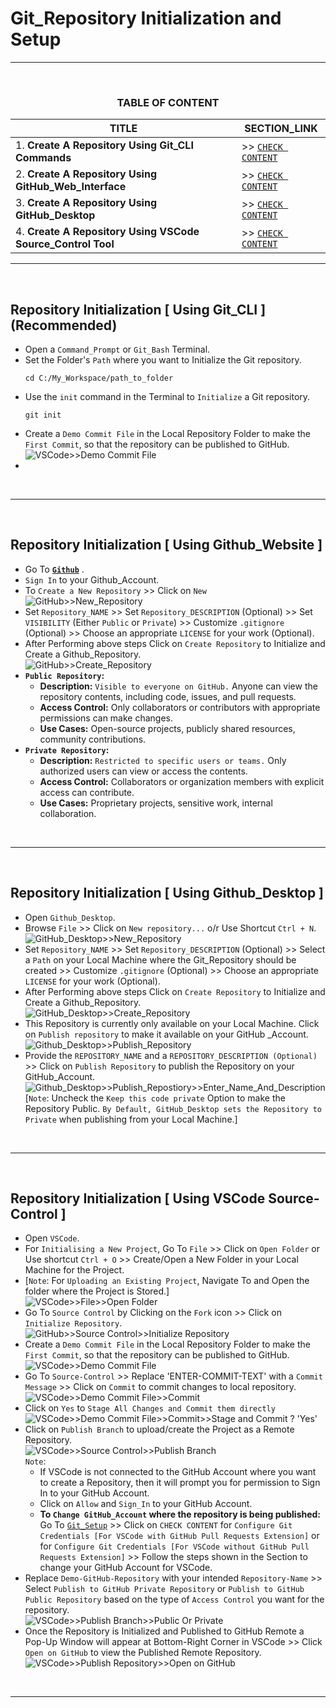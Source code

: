 # Git_Repository Initialization and Setup
---
<br>
<div align="center">
 
### TABLE OF CONTENT
 
| TITLE                                                                                                          | SECTION_LINK                                                                                  |
|----------------------------------------------------------------------------------------------------------------|-----------------------------------------------------------------------------------------------|
| 1.  **Create A Repository Using Git_CLI Commands**                                                             | >> [` CHECK CONTENT `](#repository-initialization--using-git_cli--recommended)                |
| 2.  **Create A Repository Using GitHub_Web_Interface**                                                         | >> [` CHECK CONTENT `](#repository-initialization--using-github_website-)                     |
| 3.  **Create A Repository Using GitHub_Desktop**                                                               | >> [` CHECK CONTENT `](#repository-initialization--using-github_desktop-)                     |
| 4.  **Create A Repository Using VSCode Source_Control Tool**                                                   | >> [` CHECK CONTENT `](#repository-initialization--using-vscode-source-control-)              |
</div>

---
<br>

## Repository Initialization [ Using Git_CLI ] (Recommended)
  - Open a `Command_Prompt` or `Git_Bash` Terminal.
  - Set the Folder's `Path` where you want to Initialize the Git repository.
    ```
    cd C:/My_Workspace/path_to_folder
    ```
  - Use the `init` command in the Terminal to `Initialize` a Git repository.
    ```
    git init
    ```
  - Create a `Demo Commit File` in the Local Repository Folder to make the `First Commit`, so that the repository can be published to GitHub.<br>
    ![VSCode>>Demo Commit File](https://github.com/user-attachments/assets/0f7f0742-fd4d-451a-9e67-0c0185ffae24)
    <br>
  - 

<br>

---
<br>

## Repository Initialization [ Using Github_Website ]
  - Go To **[`Github`](https://github.com/)** .
  - `Sign In` to your Github_Account.
  - To `Create a New Repository` >> Click on `New`<br>
    ![GitHub>>New_Repository](https://github.com/user-attachments/assets/5c88809c-97f5-421b-9b56-5a9f44146b49)
    <br>
  - Set `Repository_NAME` >> Set `Repository_DESCRIPTION` (Optional) >> Set `VISIBILITY` (Either `Public` or `Private`) >> Customize `.gitignore` (Optional) >> Choose an appropriate `LICENSE` for your work (Optional).
  - After Performing above steps Click on `Create Repository` to Initialize and Create a Github_Repository.<br>
    ![GitHub>>Create_Repository](https://github.com/user-attachments/assets/17ec6a4a-1ab1-4feb-99f3-934d2cd39e27)
    <br>
  - **`Public Repository`:**
    - **Description:** `Visible to everyone on GitHub.` Anyone can view the repository contents, including code, issues, and pull requests.
    - **Access Control:** Only collaborators or contributors with appropriate permissions can make changes.
    - **Use Cases:** Open-source projects, publicly shared resources, community contributions.
  - **`Private Repository`:**
    - **Description:** `Restricted to specific users or teams.` Only authorized users can view or access the contents.
    - **Access Control:** Collaborators or organization members with explicit access can contribute.
    - **Use Cases:** Proprietary projects, sensitive work, internal collaboration.




<br>

---
<br>

## Repository Initialization [ Using Github_Desktop ]
  - Open `Github_Desktop`.
  - Browse `File` >> Click on `New repository...` o/r Use Shortcut ` Ctrl + N `.<br>
    ![GitHub_Desktop>>New_Repository](https://github.com/user-attachments/assets/0bae54da-c3de-400d-8901-b0440684e2bf)
    <br>
  - Set `Repository_NAME` >> Set `Repository_DESCRIPTION` (Optional) >> Select a `Path` on your Local Machine where the Git_Repository should be created >> Customize `.gitignore` (Optional) >> Choose an appropriate `LICENSE` for your work (Optional).
  - After Performing above steps Click on `Create Repository` to Initialize and Create a Github_Repository.<br>
    ![GitHub_Desktop>>Create_Repository](https://github.com/user-attachments/assets/6bf01418-cf4c-4ddb-b14d-5cf48b8f2475)
    <br>
  - This Repository is currently only available on your Local Machine. Click on `Publish repository` to make it available on your GitHub _Account.<br>
    ![Github_Desktop>>Publish_Repository](https://github.com/user-attachments/assets/44b52764-c714-433a-8d81-3cad977ee14e)
    <br>
  - Provide the `REPOSITORY_NAME` and a `REPOSITORY_DESCRIPTION (Optional)` >> Click on `Publish Repository` to publish the Repository on your GitHub_Account.<br>
    ![Github_Desktop>>Publish_Repostiory>>Enter_Name_And_Description](https://github.com/user-attachments/assets/8a91e346-562d-49d5-8320-2d631f3f6b79)<br>
    [`Note`: Uncheck the `Keep this code private` Option to make the Repository Public. `By Default, GitHub_Desktop sets the Repository to Private` when publishing from your Local Machine.]
<br>

---
<br>

## Repository Initialization [ Using VSCode Source-Control ]
  - Open `VSCode`.
  - For `Initialising a New Project`, Go To `File` >> Click on `Open Folder` or Use shortcut `Ctrl + O` >> Create/Open a New Folder in your Local Machine for the Project.
  - [`Note`: For `Uploading an Existing Project`, Navigate To and Open the folder where the Project is Stored.]<br>
    ![VSCode>>File>>Open Folder](https://github.com/user-attachments/assets/2b2ac1c6-4dda-4384-a205-fc05fb96bb6e)
    <br>
  - Go To `Source Control` by Clicking on the `Fork` icon >> Click on `Initialize Repository`.<br>
    ![GitHub>>Source Control>>Initialize Repository](https://github.com/user-attachments/assets/6abdcb44-6d06-44c6-b779-214503bc3f25)
    <br>
  - Create a `Demo Commit File` in the Local Repository Folder to make the `First Commit`, so that the repository can be published to GitHub.<br>
    ![VSCode>>Demo Commit File](https://github.com/user-attachments/assets/0f7f0742-fd4d-451a-9e67-0c0185ffae24)
    <br>
  - Go To `Source-Control` >> Replace 'ENTER-COMMIT-TEXT' with a `Commit Message` >> Click on `Commit` to commit changes to local repository.<br>
    ![VSCode>>Demo Commit File>>Commit](https://github.com/user-attachments/assets/4748d8ec-fb03-482b-b5b4-cb4cfb82d113)
    <br>
  - Click on `Yes` to `Stage All Changes and Commit them directly`<br>
    ![VSCode>>Demo Commit File>>Commit>>Stage and Commit ? 'Yes'](https://github.com/user-attachments/assets/e9cc609f-6974-49ed-8413-2815293baf52)
    <br>
  - Click on `Publish Branch` to upload/create the Project as a Remote Repository.<br>
    ![VSCode>>Source Control>>Publish Branch](https://github.com/user-attachments/assets/3a489239-db4c-4682-9369-669ffd0013e2)<br>
    `Note`:
    - If VSCode is not connected to the GitHub Account where you want to create a Repository, then it will prompt you for permission to Sign In to your GitHub Account.
    - Click on `Allow` and `Sign_In` to your GitHub Account.
    - **To `Change GitHub_Account` where the repository is being published:** Go To  [`Git_Setup`](Git_Setup.md) >> Click on `CHECK CONTENT` for `Configure Git Credentials [For VSCode with GitHub Pull Requests Extension]` or for `Configure Git Credentials [For VSCode without GitHub Pull Requests Extension]` >> Follow the steps shown in the Section to change your GitHub Account for VSCode.
  - Replace `Demo-GitHub-Repository` with your intended `Repository-Name` >> Select `Publish to GitHub Private Repository` or `Publish to GitHub Public Repository` based on the type of `Access Control` you want for the repository.<br>
    ![VSCode>>Publish Branch>>Public Or Private](https://github.com/user-attachments/assets/a6406ffa-74f4-4770-8c70-39a246462fef)
    <br>
  - Once the Repository is Initialized and Published to GitHub Remote a Pop-Up Window will appear at Bottom-Right Corner in VSCode >> Click `Open on GitHub` to view the Published Remote Repository.
    ![VSCode>>Publish Repository>>Open on GitHub](https://github.com/user-attachments/assets/2dfd78cf-7b3d-4fd4-bfe2-33a8d983324a)
<br>

---
<br>

